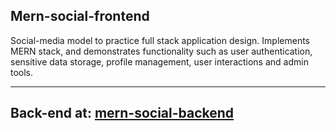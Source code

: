 
## Mern-social-frontend

Social-media model to practice full stack application design. Implements MERN stack, and demonstrates functionality such as user authentication, sensitive data storage, profile management, user interactions and admin tools. 

---
Back-end at: [mern-social-backend](https://github.com/zing-rsa/mern-social-backend)
---


